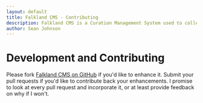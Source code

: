 ```yaml
---
layout: default
title: Falkland CMS - Contributing
description: Falkland CMS is a Curation Management System used to collect, organize, curate and present the knowledge that exists in the world about a particular topic.
author: Sean Johnson
---
```


# Development and Contributing

Please fork [Falkland CMS on GitHub](https://github.com/SnootyMonkey/Falkland-CMS) if you'd like to enhance it. Submit your pull requests if you'd like to contribute back your enhancements. I promise to look at every pull request and incorporate it, or at least provide feedback on why if I won't.
